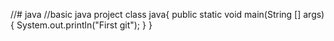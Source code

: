 //# java
//basic java project
class java{
public static void main(String [] args){
System.out.println("First git");
}
}
